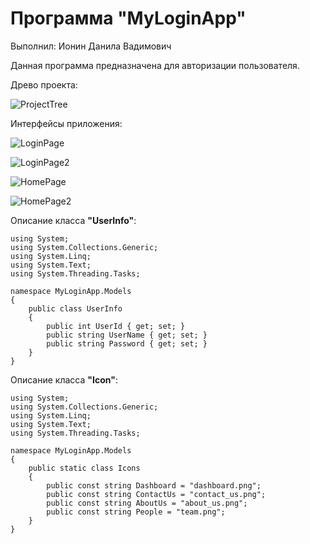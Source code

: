 # Программа "MyLoginApp"
Выполнил: Ионин Данила Вадимович

 Данная программа предназначена для авторизации пользователя.

Древо проекта:

![ProjectTree](/Images/ProjectTree.png "Древо проекта")


Интерфейсы приложения:

![LoginPage](/Images/LoginPage.png "Страница входа/регистрации")

![LoginPage2](/Images/LoginPage2.png "Страница входа/регистрации с введёнными данными")

![HomePage](/Images/HomePage.png "Страница после входа/регистрации")


![HomePage2](/Images/HomePage2.png "Страница после входа/регистрации с боковой панелью")

Описание класса **"UserInfo"**:
```
using System;
using System.Collections.Generic;
using System.Linq;
using System.Text;
using System.Threading.Tasks;

namespace MyLoginApp.Models
{
    public class UserInfo
    {
        public int UserId { get; set; }
        public string UserName { get; set; }
        public string Password { get; set; }
    }
}

```

Описание класса **"Icon"**:
```
using System;
using System.Collections.Generic;
using System.Linq;
using System.Text;
using System.Threading.Tasks;

namespace MyLoginApp.Models
{
    public static class Icons
    {
        public const string Dashboard = "dashboard.png";
        public const string ContactUs = "contact_us.png";
        public const string AboutUs = "about_us.png";
        public const string People = "team.png";
    }
}
```
